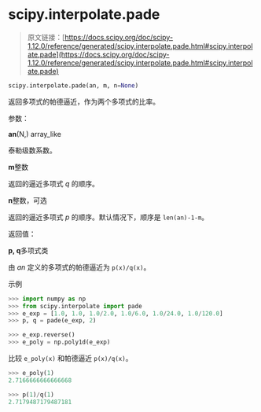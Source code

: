 # scipy.interpolate.pade

> 原文链接：[https://docs.scipy.org/doc/scipy-1.12.0/reference/generated/scipy.interpolate.pade.html#scipy.interpolate.pade](https://docs.scipy.org/doc/scipy-1.12.0/reference/generated/scipy.interpolate.pade.html#scipy.interpolate.pade)

```py
scipy.interpolate.pade(an, m, n=None)
```

返回多项式的帕德逼近，作为两个多项式的比率。

参数：

**an**(N,) array_like

泰勒级数系数。

**m**整数

返回的逼近多项式 *q* 的顺序。

**n**整数，可选

返回的逼近多项式 *p* 的顺序。默认情况下，顺序是 `len(an)-1-m`。

返回值：

**p, q**多项式类

由 *an* 定义的多项式的帕德逼近为 `p(x)/q(x)`。

示例

```py
>>> import numpy as np
>>> from scipy.interpolate import pade
>>> e_exp = [1.0, 1.0, 1.0/2.0, 1.0/6.0, 1.0/24.0, 1.0/120.0]
>>> p, q = pade(e_exp, 2) 
```

```py
>>> e_exp.reverse()
>>> e_poly = np.poly1d(e_exp) 
```

比较 `e_poly(x)` 和帕德逼近 `p(x)/q(x)`。

```py
>>> e_poly(1)
2.7166666666666668 
```

```py
>>> p(1)/q(1)
2.7179487179487181 
```
